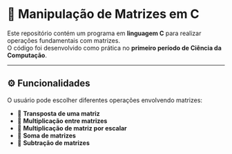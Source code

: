 # 🔢 Manipulação de Matrizes em C

Este repositório contém um programa em **linguagem C** para realizar operações fundamentais com matrizes.  
O código foi desenvolvido como prática no **primeiro período de Ciência da Computação**.  

---

## ⚙️ Funcionalidades

O usuário pode escolher diferentes operações envolvendo matrizes:

- 🔹 **Transposta de uma matriz**  
- 🔹 **Multiplicação entre matrizes**  
- 🔹 **Multiplicação de matriz por escalar**  
- 🔹 **Soma de matrizes**  
- 🔹 **Subtração de matrizes**
